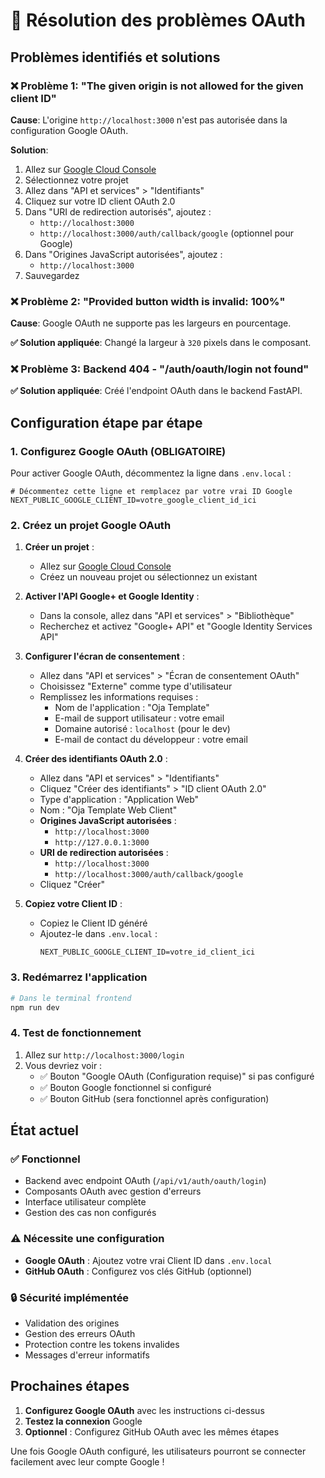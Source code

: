 # 🔧 Résolution des problèmes OAuth

## Problèmes identifiés et solutions

### ❌ Problème 1: "The given origin is not allowed for the given client ID"

**Cause**: L'origine `http://localhost:3000` n'est pas autorisée dans la configuration Google OAuth.

**Solution**:
1. Allez sur [Google Cloud Console](https://console.cloud.google.com/)
2. Sélectionnez votre projet
3. Allez dans "API et services" > "Identifiants"
4. Cliquez sur votre ID client OAuth 2.0
5. Dans "URI de redirection autorisés", ajoutez :
   - `http://localhost:3000`
   - `http://localhost:3000/auth/callback/google` (optionnel pour Google)
6. Dans "Origines JavaScript autorisées", ajoutez :
   - `http://localhost:3000`
7. Sauvegardez

### ❌ Problème 2: "Provided button width is invalid: 100%"

**Cause**: Google OAuth ne supporte pas les largeurs en pourcentage.

**✅ Solution appliquée**: Changé la largeur à `320` pixels dans le composant.

### ❌ Problème 3: Backend 404 - "/auth/oauth/login not found"

**✅ Solution appliquée**: Créé l'endpoint OAuth dans le backend FastAPI.

## Configuration étape par étape

### 1. Configurez Google OAuth (OBLIGATOIRE)

Pour activer Google OAuth, décommentez la ligne dans `.env.local` :

```env
# Décommentez cette ligne et remplacez par votre vrai ID Google
NEXT_PUBLIC_GOOGLE_CLIENT_ID=votre_google_client_id_ici
```

### 2. Créez un projet Google OAuth

1. **Créer un projet** :
   - Allez sur [Google Cloud Console](https://console.cloud.google.com/)
   - Créez un nouveau projet ou sélectionnez un existant

2. **Activer l'API Google+ et Google Identity** :
   - Dans la console, allez dans "API et services" > "Bibliothèque"
   - Recherchez et activez "Google+ API" et "Google Identity Services API"

3. **Configurer l'écran de consentement** :
   - Allez dans "API et services" > "Écran de consentement OAuth"
   - Choisissez "Externe" comme type d'utilisateur
   - Remplissez les informations requises :
     - Nom de l'application : "Oja Template"
     - E-mail de support utilisateur : votre email
     - Domaine autorisé : `localhost` (pour le dev)
     - E-mail de contact du développeur : votre email

4. **Créer des identifiants OAuth 2.0** :
   - Allez dans "API et services" > "Identifiants"
   - Cliquez "Créer des identifiants" > "ID client OAuth 2.0"
   - Type d'application : "Application Web"
   - Nom : "Oja Template Web Client"
   - **Origines JavaScript autorisées** :
     - `http://localhost:3000`
     - `http://127.0.0.1:3000`
   - **URI de redirection autorisées** :
     - `http://localhost:3000`
     - `http://localhost:3000/auth/callback/google`
   - Cliquez "Créer"

5. **Copiez votre Client ID** :
   - Copiez le Client ID généré
   - Ajoutez-le dans `.env.local` :
     ```env
     NEXT_PUBLIC_GOOGLE_CLIENT_ID=votre_id_client_ici
     ```

### 3. Redémarrez l'application

```bash
# Dans le terminal frontend
npm run dev
```

### 4. Test de fonctionnement

1. Allez sur `http://localhost:3000/login`
2. Vous devriez voir :
   - ✅ Bouton "Google OAuth (Configuration requise)" si pas configuré
   - ✅ Bouton Google fonctionnel si configuré
   - ✅ Bouton GitHub (sera fonctionnel après configuration)

## État actuel

### ✅ Fonctionnel
- Backend avec endpoint OAuth (`/api/v1/auth/oauth/login`)
- Composants OAuth avec gestion d'erreurs
- Interface utilisateur complète
- Gestion des cas non configurés

### ⚠️ Nécessite une configuration
- **Google OAuth** : Ajoutez votre vrai Client ID dans `.env.local`
- **GitHub OAuth** : Configurez vos clés GitHub (optionnel)

### 🔒 Sécurité implémentée
- Validation des origines
- Gestion des erreurs OAuth
- Protection contre les tokens invalides
- Messages d'erreur informatifs

## Prochaines étapes

1. **Configurez Google OAuth** avec les instructions ci-dessus
2. **Testez la connexion** Google
3. **Optionnel** : Configurez GitHub OAuth avec les mêmes étapes

Une fois Google OAuth configuré, les utilisateurs pourront se connecter facilement avec leur compte Google !